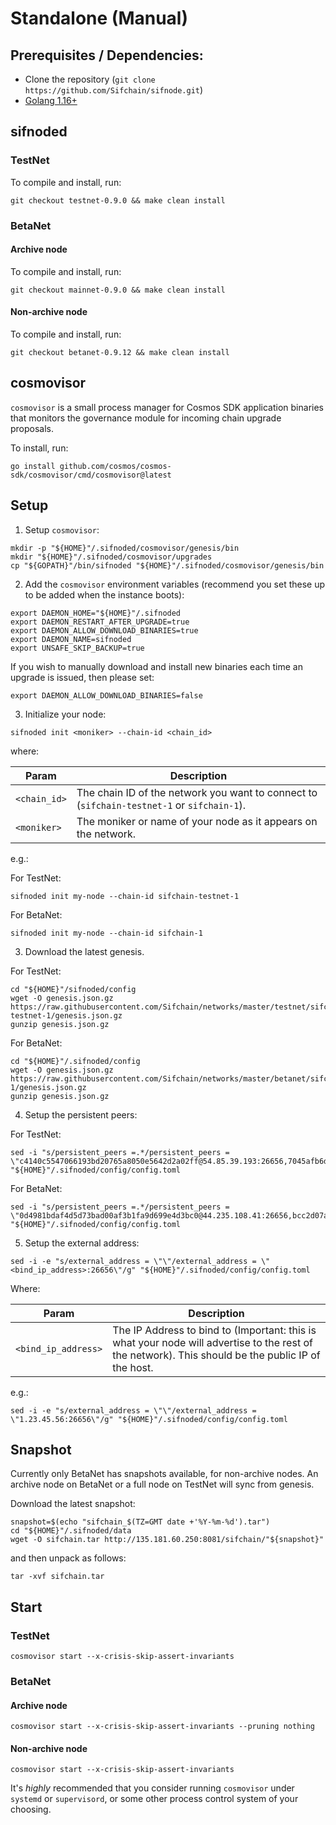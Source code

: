 # Standalone (Manual)

## Prerequisites / Dependencies:

- Clone the repository (`git clone https://github.com/Sifchain/sifnode.git`)
- [Golang 1.16+](https://golang.org/doc/install)

## sifnoded

### TestNet

To compile and install, run:

```console
git checkout testnet-0.9.0 && make clean install
```

### BetaNet

#### Archive node

To compile and install, run:

```console
git checkout mainnet-0.9.0 && make clean install
```

#### Non-archive node

To compile and install, run:

```console
git checkout betanet-0.9.12 && make clean install
```

## cosmovisor

`cosmovisor` is a small process manager for Cosmos SDK application binaries that monitors the governance module for incoming chain upgrade proposals.

To install, run:

```console
go install github.com/cosmos/cosmos-sdk/cosmovisor/cmd/cosmovisor@latest
```

## Setup

1. Setup `cosmovisor`:

```console
mkdir -p "${HOME}"/.sifnoded/cosmovisor/genesis/bin
mkdir "${HOME}"/.sifnoded/cosmovisor/upgrades
cp "${GOPATH}"/bin/sifnoded "${HOME}"/.sifnoded/cosmovisor/genesis/bin
```

2. Add the `cosmovisor` environment variables (recommend you set these up to be added when the instance boots):

```console
export DAEMON_HOME="${HOME}"/.sifnoded
export DAEMON_RESTART_AFTER_UPGRADE=true
export DAEMON_ALLOW_DOWNLOAD_BINARIES=true
export DAEMON_NAME=sifnoded
export UNSAFE_SKIP_BACKUP=true
```

If you wish to manually download and install new binaries each time an upgrade is issued, then please set:

```console
export DAEMON_ALLOW_DOWNLOAD_BINARIES=false
```

3. Initialize your node:

```console
sifnoded init <moniker> --chain-id <chain_id>
```

where:

|Param|Description|
|-----|----------|
|`<chain_id>`|The chain ID of the network you want to connect to (`sifchain-testnet-1` or `sifchain-1`).|
|`<moniker>`|The moniker or name of your node as it appears on the network.|

e.g.:

For TestNet:

```console
sifnoded init my-node --chain-id sifchain-testnet-1
```

For BetaNet:

```console
sifnoded init my-node --chain-id sifchain-1
```

3. Download the latest genesis.

For TestNet:

```console
cd "${HOME}"/sifnoded/config
wget -O genesis.json.gz https://raw.githubusercontent.com/Sifchain/networks/master/testnet/sifchain-testnet-1/genesis.json.gz
gunzip genesis.json.gz
```

For BetaNet:

```console
cd "${HOME}"/.sifnoded/config
wget -O genesis.json.gz https://raw.githubusercontent.com/Sifchain/networks/master/betanet/sifchain-1/genesis.json.gz
gunzip genesis.json.gz
```

4. Setup the persistent peers:

For TestNet:

```console
sed -i "s/persistent_peers =.*/persistent_peers = \"c4140c5547066193bd20765a8050e5642d2a02ff@54.85.39.193:26656,7045afb6dcf9f301b29dfb08e08939b3c3fa74a6@54.211.41.96:26656,ff6481468368fcb14c657e0079e7791599710be7@54.162.2.255:26656,3fb84bf0d31e7ee8c512b0e6f82fbba7051f3f1f@54.158.121.186:26656\"/g" "${HOME}"/.sifnoded/config/config.toml
```

For BetaNet:

```console
sed -i "s/persistent_peers =.*/persistent_peers = \"0d4981bdaf4d5d73bad00af3b1fa9d699e4d3bc0@44.235.108.41:26656,bcc2d07a14a8a0b3aa202e9ac106dec0bef91fda@13.55.247.60:26656,663dec65b754aceef5fcccb864048305208e7eb2@34.248.110.88:26656,0120f0a48e7e81cc98829ef4f5b39480f11ecd5a@52.76.185.17:26656,6535497f0152293d773108774a705b86c2249a9c@44.238.121.65:26656,fdf5cffc2b20a20fab954d3b6785e9c382762d14@34.255.133.248:26656,8c240f71f9e060277ce18dc09d82d3bbb05d1972@13.211.43.177:26656,9fbcb6bd5a7f20a716564157c4f6296d2faf5f64@18.138.208.95:26656\"/g" "${HOME}"/.sifnoded/config/config.toml
```

5. Setup the external address:

```console
sed -i -e "s/external_address = \"\"/external_address = \"<bind_ip_address>:26656\"/g" "${HOME}"/.sifnoded/config/config.toml
```

Where:

|Param|Description|
|-----|----------|
|`<bind_ip_address>`|The IP Address to bind to (Important: this is what your node will advertise to the rest of the network). This should be the public IP of the host.|

e.g.:

```console
sed -i -e "s/external_address = \"\"/external_address = \"1.23.45.56:26656\"/g" "${HOME}"/.sifnoded/config/config.toml
```

## Snapshot

Currently only BetaNet has snapshots available, for non-archive nodes. An archive node on BetaNet or a full node on TestNet will sync from genesis.

Download the latest snapshot:

```console
snapshot=$(echo "sifchain_$(TZ=GMT date +'%Y-%m-%d').tar")
cd "${HOME}"/.sifnoded/data
wget -O sifchain.tar http://135.181.60.250:8081/sifchain/"${snapshot}"
```

and then unpack as follows:

```console
tar -xvf sifchain.tar
```

## Start

### TestNet

```console
cosmovisor start --x-crisis-skip-assert-invariants
```

### BetaNet

#### Archive node

```console
cosmovisor start --x-crisis-skip-assert-invariants --pruning nothing
```

#### Non-archive node

```console
cosmovisor start --x-crisis-skip-assert-invariants
```

It's *highly* recommended that you consider running `cosmovisor` under `systemd` or `supervisord`, or some other process control system of your choosing.
